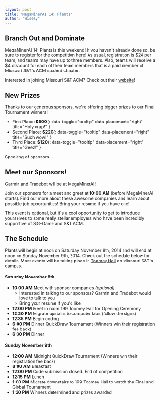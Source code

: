 ```yaml
---
layout: post
title: "MegaMinerAI 14: Plants"
author: "Wisely"
---
```


Branch Out and Dominate
-----------------------

MegaMinerAI 14: Plants is this weekend! If you haven't already done
so, be sure to register for the competition
[here](http://megaminerai.com/competition/megaminerai-14-plants/)!  As
usual, registration is $24 per team, and teams may have up to three
members. Also, teams will receive a $4 discount for each of their team
members that is a paid member of Missouri S&T's ACM student chapter.

Interested in joining Missouri S&T ACM? Check out their
[website](http://acmvm1.srv.mst.edu/acm-wordpress/)!


New Prizes
----------

Thanks to our generous sponsors, we're offering bigger prizes to our
Final Tournament winners!

* First Place: **$500**{: data-toggle="tooltip" data-placement="right" title="Holy crap!" }
* Second Place: **$220**{: data-toggle="tooltip" data-placement="right" title="Such wow!" }
* Third Place: **$120**{: data-toggle="tooltip" data-placement="right" title="Geez!" }

Speaking of sponsors...


Meet our Sponsors!
------------------

Garmin and Tradebot will be at MegaMinerAI!

Join our sponsors for a meet and greet at **10:00 AM** (before
MegaMinerAI starts). Find out more about these awesome companies and
learn about possible job opportunities! Bring your resume if you have
one!

This event is optional, but it's a cool opportunity to get to
introduce yourselves to some really stellar employers who have been
incredibly supportive of SIG-Game and S&T ACM.


The Schedule
------------

Plants will begin at noon on Saturday November 8th, 2014 and will end at
noon on Sunday November 9th, 2014. Check out the schedule below for
details. Most events will be taking place in
[Toomey Hall](https://goo.gl/maps/HJA95) on Missouri S&T's campus.


#### Saturday November 8th

* **10:00 AM** Meet with sponsor companies *(optional)*
  * Interested in talking to our sponsors? Garmin and Tradebot would love to talk to you
  * Bring your resume if you'd like
* **12:00 PM** Meet in room 199 Toomey Hall for Opening Ceremony
* **12:30 PM** Migrate upstairs to computer labs (follow the signs)
* **12:35 PM** Begin coding
* **6:00 PM** Dinner QuickDraw Tournament (Winners win their registration fee back)
* **6:30 PM** Dinner


#### Sunday November 9th

* **12:00 AM** Midnight QuickDraw Tournament (Winners win their registration fee back)
* **8:00 AM** Breakfast
* **12:00 PM** Code submission closed. End of competition
* **12:15 PM** Lunch
* **1:00 PM** Migrate downstairs to 199 Toomey Hall to watch the Final and Global Tournament
* **1:30 PM** Winners determined and prizes awarded
